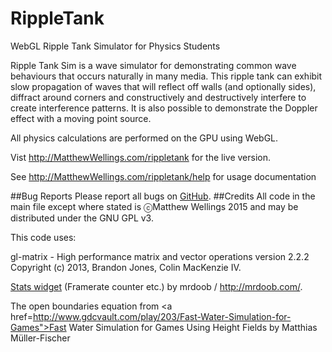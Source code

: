 # RippleTank
WebGL Ripple Tank Simulator for Physics Students

Ripple Tank Sim is a wave simulator for demonstrating common wave behaviours that occurs naturally in many media. This ripple tank can exhibit slow propagation of waves that will reflect off walls (and optionally sides), diffract around corners and constructively and destructively interfere to create interference patterns. It is also possible to demonstrate the Doppler effect with a moving point source.

All physics calculations are performed on the GPU using WebGL. 

Vist http://MatthewWellings.com/rippletank for the live version.

See http://MatthewWellings.com/rippletank/help for usage documentation

##Bug Reports
Please report all bugs on <a href="https://github.com/openforeveryone/RippleTank/issues">GitHub</a>.
##Credits
All code in the main file except where stated is ⓒMatthew Wellings 2015 and may be distributed under the GNU GPL v3.

This code uses:

gl-matrix - High performance matrix and vector operations version 2.2.2   Copyright (c) 2013, Brandon Jones, Colin MacKenzie IV.

<a href="https://github.com/mrdoob/stats.js">Stats widget</a> (Framerate counter etc.) by mrdoob / <a href="http://mrdoob.com/">http://mrdoob.com/</a>.

The open boundaries equation from <a href=http://www.gdcvault.com/play/203/Fast-Water-Simulation-for-Games">Fast Water Simulation for Games Using Height Fields</a> by Matthias Müller-Fischer

